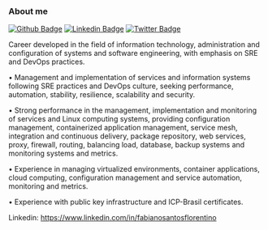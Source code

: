 ### About me
[![Github Badge](https://img.shields.io/badge/-Github-000?style=flat-square&logo=Github&logoColor=white&link=https://github.com/fabianoflorentino)](https://github.com/fabianoflorentino)
[![Linkedin Badge](https://img.shields.io/badge/-LinkedIn-blue?style=flat-square&logo=Linkedin&logoColor=white&link=https://www.linkedin.com/in/fabianosantosflorentino/)](https://www.linkedin.com/in/fabianosantosflorentino/)
[![Twitter Badge](https://img.shields.io/badge/-Twitter-1ca0f1?style=flat-square&labelColor=1ca0f1&logo=twitter&logoColor=white&link=https://twitter.com/fabianosanflor)](https://twitter.com/fabianosanflor)


<!--
**fabianoflorentino/fabianoflorentino** is a ✨ _special_ ✨ repository because its `README.md` (this file) appears on your GitHub profile.

Here are some ideas to get you started:

- 🔭 I’m currently working on ...
- 🌱 I’m currently learning ...
- 👯 I’m looking to collaborate on ...
- 🤔 I’m looking for help with ...
- 💬 Ask me about ...
- 📫 How to reach me: ...
- 😄 Pronouns: ...
- ⚡ Fun fact: ...
-->
Career developed in the field of information technology, administration and configuration of systems and software engineering, with emphasis on SRE and DevOps practices.

• Management and implementation of services and information systems following SRE practices and DevOps culture, seeking performance, automation, stability, resilience, scalability and security.

• Strong performance in the management, implementation and monitoring of services and Linux computing systems, providing configuration management, containerized application management, service mesh, integration and continuous delivery, package repository, web services, proxy, firewall, routing, balancing load, database, backup systems and monitoring systems and metrics.

• Experience in managing virtualized environments, container applications, cloud computing, configuration management and service automation, monitoring and metrics.

• Experience with public key infrastructure and ICP-Brasil certificates.

Linkedin: https://www.linkedin.com/in/fabianosantosflorentino
